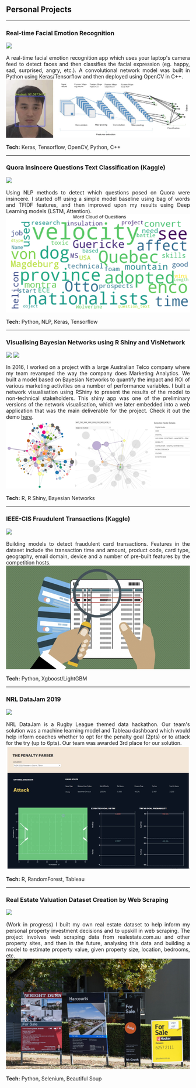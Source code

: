 ## Personal Projects

---

### Real-time Facial Emotion Recognition
<a href="https://martycheung.shinyapps.io/bayesian-network-visualisation/"><img src="https://img.shields.io/badge/Github-View_On_Github-blue?logo=Github"/></a>

<div style="text-align: justify">
A real-time facial emotion recognition app which uses your laptop's camera feed to detect faces and then classifies the facial expression (eg. happy, sad, surprised, angry, etc.). A convolutional network model was built in Python using Keras/Tensorflow and then deployed using OpenCV in C++.
</div>

<img src="images/app_demo.jpg?raw=true"/>

**Tech:** Keras, Tensorflow, OpenCV, Python, C++

---

### Quora Insincere Questions Text Classification (Kaggle)
[![](https://img.shields.io/badge/Github-View_On_Github-blue?logo=Github)](https://github.com/martycheung/Quora-Insincere-Questions-Kaggle)

<div style="text-align: justify">
Using NLP methods to detect which questions posed on Quora were insincere. I started off using a simple model baseline using bag of words and TFIDF features, and then improved upon my results using Deep Learning models (LSTM, Attention).
</div>

<img src="images/wordcloud_quora.jpg?raw=true"/>

**Tech:** Python, NLP, Keras, Tensorflow

---

### Visualising Bayesian Networks using R Shiny and VisNetwork
[![](https://img.shields.io/badge/Github-View_On_Github-blue?logo=Github)](https://github.com/martycheung/Bayesian-Network-Visualisation)
[![](https://img.shields.io/badge/Shiny-Open_Shiny_App-blue?logo=Rstudio)](https://martycheung.shinyapps.io/bayesian-network-visualisation)

<div style="text-align: justify">
In 2016, I worked on a project with a large Australian Telco company where my team revamped the way the company does Marketing Analytics. We built a model based on Bayesian Networks to quantify the impact and ROI of various marketing activities on a number of performance variables. I built a network visualisation using RShiny to present the results of the model to non-technical stakeholders. This shiny app was one of the preliminary versions of the network visualisation, which we later embedded into a web application that was the main deliverable for the project. Check it out the demo <a href="https://martycheung.shinyapps.io/bayesian-network-visualisation/">here</a>.
</div>

<img src="images/network_viz.png?raw=true"/>

**Tech:** R, R Shiny, Bayesian Networks

---

### IEEE-CIS Fraudulent Transactions (Kaggle)
[![](https://img.shields.io/badge/Github-View_On_Github-blue?logo=Github)](https://github.com/martycheung/IEEE-CIS-Fraudulent-Transactions-Kaggle)

<div style="text-align: justify">
Building models to detect fraudulent card transactions. Features in the dataset include the transaction time and amount, product code, card type, geography, email domain, device and a number of pre-built features by the competition hosts.
</div>

<img src="images/fraud.jpg?raw=true"/>

**Tech:** Python, Xgboost/LightGBM

---

### NRL DataJam 2019
[![](https://img.shields.io/badge/Github-View_On_Github-blue?logo=Github)](https://github.com/martycheung/NRL-DataJam-2019)

<div style="text-align: justify">
NRL DataJam is a Rugby League themed data hackathon. Our team's solution was a machine learning model and Tableau dashboard which would help inform coaches whether to opt for the penalty goal (2pts) or to attack for the try (up to 6pts). Our team was awarded 3rd place for our solution.
</div>

<img src="images/datajam_tableau.png?raw=true"/>

**Tech:** R, RandomForest, Tableau

---

### Real Estate Valuation Dataset Creation by Web Scraping
[![](https://img.shields.io/badge/Github-View_On_Github-blue?logo=Github)](https://github.com/martycheung/Real-Estate-Dataset-and-Valuation-Model)

<div style="text-align: justify">
(Work in progress) I built my own real estate dataset to help inform my personal property investment decisions and to upskill in web scraping. The project involves web scraping data from realestate.com.au and other property sites, and then in the future, analysing this data and building a model to estimate property value, given property size, location, bedrooms, etc.  
</div>

<img src="images/realestate1.jpg?raw=true"/>

**Tech:** Python, Selenium, Beautiful Soup


